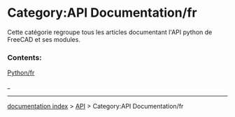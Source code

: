 # Category:API Documentation/fr
Cette catégorie regroupe tous les articles documentant l'API python de FreeCAD et ses modules.

### Contents:

[Python/fr](Python/fr.md)

_

---
[documentation index](../README.md) > [API](Category_API.md) > Category:API Documentation/fr
